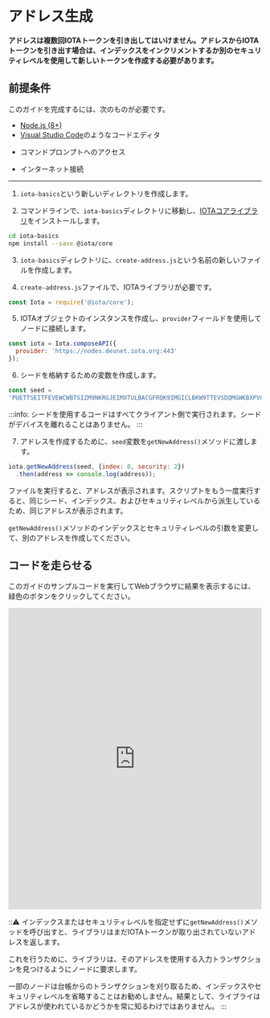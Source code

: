 # アドレス生成
<!-- # Create an address -->

**アドレスは複数回IOTAトークンを引き出してはいけません。アドレスからIOTAトークンを引き出す場合は、インデックスをインクリメントするか別のセキュリティレベルを使用して新しいトークンを作成する必要があります。**
<!-- **Addresses must not be withdrawn from more than once. If you withdraw IOTA tokens from an address, you must create a new one by incrementing the index or using a different security level.** -->

## 前提条件
<!-- ## Prerequisites -->

このガイドを完成するには、次のものが必要です。
<!-- To complete this guide, you need the following: -->

* [Node.js (8+)](https://nodejs.org/en/)
* [Visual Studio Code](https://code.visualstudio.com/Download)のようなコードエディタ
<!-- * A code editor such as [Visual Studio Code](https://code.visualstudio.com/Download) -->
* コマンドプロンプトへのアクセス
<!-- * Access to a command prompt -->
* インターネット接続
<!-- * An Internet connection -->

---

1. `iota-basics`という新しいディレクトリを作成します。
<!-- 1. Create a new directory called `iota-basics` -->

2. コマンドラインで、`iota-basics`ディレクトリに移動し、[IOTAコアライブラリ](https://github.com/iotaledger/iota.js/tree/next/packages/core)をインストールします。
<!-- 2. In the command line, change into the `iota-basics` directory, and install the [IOTA core library](https://github.com/iotaledger/iota.js/tree/next/packages/core) -->

  ```bash
  cd iota-basics
  npm install --save @iota/core
  ```

3. `iota-basics`ディレクトリに、`create-address.js`という名前の新しいファイルを作成します。
<!-- 3. In the `iota-basics` directory, create a new file called `create-address.js` -->

4. `create-address.js`ファイルで、IOTAライブラリが必要です。
<!-- 4. In the `create-address.js` file, require the IOTA libraries -->

  ```js
  const Iota = require('@iota/core');
  ```

5. IOTAオブジェクトのインスタンスを作成し、`provider`フィールドを使用してノードに接続します。
<!-- 5. Create an instance of the IOTA object and use the `provider` field to connect to a node -->

  ```js
  const iota = Iota.composeAPI({
    provider: 'https://nodes.devnet.iota.org:443'
  });
  ```

6. シードを格納するための変数を作成します。
<!-- 6. Create a variable to store a seed -->

  ```js
  const seed =
  'PUETTSEITFEVEWCWBTSIZM9NKRGJEIMXTULBACGFRQK9IMGICLBKW9TTEVSDQMGWKBXPVCBMMCXWMNPDX';
  ```

  :::info:
  シードを使用するコードはすべてクライアント側で実行されます。シードがデバイスを離れることはありません。
  :::
  <!-- :::info: -->
  <!-- Any code that uses a seed is executed on the client side. Your seed never leaves your device. -->
  <!-- ::: -->

7. アドレスを作成するために、`seed`変数を`getNewAddress()`メソッドに渡します。
<!-- 7. Pass the `seed` variable to the `getNewAddress()` method to create an address -->

  ```js
  iota.getNewAddress(seed, {index: 0, security: 2})
    .then(address => console.log(address));
  ```

  ファイルを実行すると、アドレスが表示されます。スクリプトをもう一度実行すると、同じシード、インデックス、およびセキュリティレベルから派生しているため、同じアドレスが表示されます。
  <!-- When you execute the file, you should see an address. If you execute the script again, you'll see the same address because its derived from the same seed, index and security level. -->

`getNewAddress()`メソッドのインデックスとセキュリティレベルの引数を変更して、別のアドレスを作成してください。
<!-- Try changing the index and security level arguments in the `getNewAddress()` method to create a different address. -->

## コードを走らせる
<!-- ## Run the code -->

このガイドのサンプルコードを実行してWebブラウザに結果を表示するには、緑色のボタンをクリックしてください。
<!-- Click the green button to run the sample code in this guide and see the results in the web browser. -->

<iframe height="600px" width="100%" src="https://repl.it/@jake91/Create-an-address?lite=true" scrolling="no" frameborder="no" allowtransparency="true" allowfullscreen="true" sandbox="allow-forms allow-pointer-lock allow-popups allow-same-origin allow-scripts allow-modals"></iframe>

:::warning:
インデックスまたはセキュリティレベルを指定せずに`getNewAddress()`メソッドを呼び出すと、ライブラリはまだIOTAトークンが取り出されていないアドレスを返します。

これを行うために、ライブラリは、そのアドレスを使用する入力トランザクションを見つけるようにノードに要求します。

一部のノードは台帳からのトランザクションを刈り取るため、インデックスやセキュリティレベルを省略することはお勧めしません。結果として、ライブライはアドレスが使われているかどうかを常に知るわけではありません。
:::
<!-- :::warning: -->
<!-- If you call the `getNewAddress()` method without the index or security level, the library will return an address from which you haven't yet withdrawn. -->
<!--  -->
<!-- To do this, the library asks the node to find input transactions that use the address. -->
<!--  -->
<!-- We don't recommend omitting the index or security level because some nodes prune transactions from their ledgers. As a result, the library won't always know if an address is spent. -->
<!-- ::: -->
